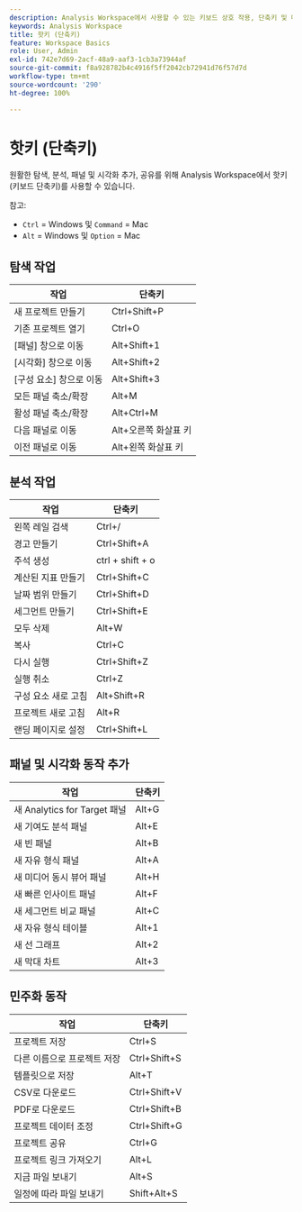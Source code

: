 ```yaml
---
description: Analysis Workspace에서 사용할 수 있는 키보드 상호 작용, 단축키 및 마우스로 수행할 수 있는 동작입니다.
keywords: Analysis Workspace
title: 핫키 (단축키)
feature: Workspace Basics
role: User, Admin
exl-id: 742e7d69-2acf-48a9-aaf3-1cb3a73944af
source-git-commit: f8a928782b4c4916f5ff2042cb72941d76f57d7d
workflow-type: tm+mt
source-wordcount: '290'
ht-degree: 100%

---
```


# 핫키 (단축키)

원활한 탐색, 분석, 패널 및 시각화 추가, 공유를 위해 Analysis Workspace에서 핫키(키보드 단축키)를 사용할 수 있습니다.

참고:
* `Ctrl` = Windows 및 `Command` = Mac
* `Alt` = Windows 및 `Option` = Mac

## 탐색 작업

| 작업 | 단축키 |
| --- | --- |
| 새 프로젝트 만들기 | Ctrl+Shift+P |
| 기존 프로젝트 열기 | Ctrl+O |
| [패널] 창으로 이동 | Alt+Shift+1 |
| [시각화] 창으로 이동 | Alt+Shift+2 |
| [구성 요소] 창으로 이동 | Alt+Shift+3 |
| 모든 패널 축소/확장 | Alt+M |
| 활성 패널 축소/확장 | Alt+Ctrl+M |
| 다음 패널로 이동 | Alt+오른쪽 화살표 키 |
| 이전 패널로 이동 | Alt+왼쪽 화살표 키 |

## 분석 작업

| 작업 | 단축키 |
| --- | --- |
| 왼쪽 레일 검색 | Ctrl+/ |
| 경고 만들기 | Ctrl+Shift+A |
| 주석 생성 | ctrl + shift + o |
| 계산된 지표 만들기 | Ctrl+Shift+C |
| 날짜 범위 만들기 | Ctrl+Shift+D |
| 세그먼트 만들기 | Ctrl+Shift+E |
| 모두 삭제 | Alt+W |
| 복사 | Ctrl+C |
| 다시 실행 | Ctrl+Shift+Z |
| 실행 취소 | Ctrl+Z |
| 구성 요소 새로 고침 | Alt+Shift+R |
| 프로젝트 새로 고침 | Alt+R |
| 랜딩 페이지로 설정 | Ctrl+Shift+L |

## 패널 및 시각화 동작 추가

| 작업 | 단축키 |
| ---|---|
| 새 Analytics for Target 패널 | Alt+G |
| 새 기여도 분석 패널 | Alt+E |
| 새 빈 패널 | Alt+B |
| 새 자유 형식 패널 | Alt+A |
| 새 미디어 동시 뷰어 패널 | Alt+H |
| 새 빠른 인사이트 패널 | Alt+F |
| 새 세그먼트 비교 패널 | Alt+C |
| 새 자유 형식 테이블 | Alt+1 |
| 새 선 그래프 | Alt+2 |
| 새 막대 차트 | Alt+3 |

## 민주화 동작

| 작업 | 단축키 |
| --- | --- |
| 프로젝트 저장 | Ctrl+S |
| 다른 이름으로 프로젝트 저장 | Ctrl+Shift+S |
| 템플릿으로 저장 | Alt+T |
| CSV로 다운로드 | Ctrl+Shift+V |
| PDF로 다운로드 | Ctrl+Shift+B |
| 프로젝트 데이터 조정 | Ctrl+Shift+G |
| 프로젝트 공유 | Ctrl+G |
| 프로젝트 링크 가져오기 | Alt+L |
| 지금 파일 보내기 | Alt+S |
| 일정에 따라 파일 보내기 | Shift+Alt+S |
